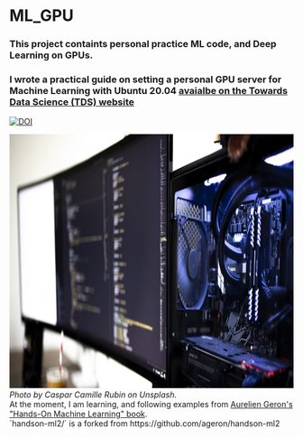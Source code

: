 # ML_GPU
### This project containts personal practice ML code, and Deep Learning on GPUs.
### I wrote a practical guide on setting a personal GPU server for Machine Learning with Ubuntu 20.04 <a href=https://towardsdatascience.com/set-up-of-a-personal-gpu-server-for-machine-learning-with-ubuntu-20-04-100e787105ad target="_blank"> avaialbe on the Towards Data Science (TDS) website</a> 
[![DOI](https://zenodo.org/badge/277659475.svg)](https://zenodo.org/badge/latestdoi/277659475)
<div style="text-align:center"><a href=http://www.hep.ucl.ac.uk/~lukicov target="_blank"><img src="docs/gpu.jpeg" height="450"></a></div>
<i>Photo by Caspar Camille Rubin on Unsplash.</i>

<br>
At the moment, I am learning, and following examples from <a href=https://www.oreilly.com/library/view/hands-on-machine-learning/9781492032632/ target="_blank">Aurelien Geron's "Hands-On Machine Learning" book</a>.  <br>
`handson-ml2/` is a forked from https://github.com/ageron/handson-ml2 <br>


